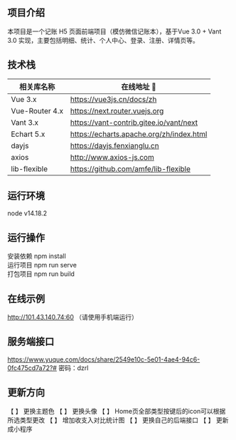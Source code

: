 ## 项目介绍

本项目是一个记账 H5 页面前端项目（模仿微信记账本），基于Vue 3.0 + Vant 3.0 实现，主要包括明细、统计、个人中心、登录、注册、详情页等。

## 技术栈

| 相关库名称 | 在线地址 🔗 |
| --------- | ----- |
| Vue 3.x | https://vue3js.cn/docs/zh |
| Vue-Router 4.x | https://next.router.vuejs.org |
| Vant 3.x | https://vant-contrib.gitee.io/vant/next |
| Echart 5.x | https://echarts.apache.org/zh/index.html |
| dayjs | https://dayjs.fenxianglu.cn |
| axios | http://www.axios-js.com |
| lib-flexible | https://github.com/amfe/lib-flexible |

## 运行环境

node v14.18.2

## 运行操作

安装依赖 npm install  
运行项目 npm run serve  
打包项目 npm run build

## 在线示例
http://101.43.140.74:60 （请使用手机端运行）

## 服务端接口
https://www.yuque.com/docs/share/2549e10c-5e01-4ae4-94c6-0fc475cd7a72?#
密码：dzrl

## 更新方向
【 】 更换主题色
【 】 更换头像
【 】 Home页全部类型按键后的icon可以根据所选类型更改
【 】 增加收支入对比统计图
【 】 更换自己的后端接口
【 】 更新成小程序
